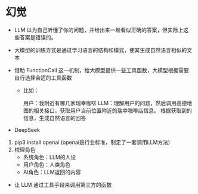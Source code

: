 # 幻觉

- LLM 以为自己听懂了你的问题，并给出来一堆看似正确的答案，但实际上这些答案是错误的。

- 大模型的训练方式是通过学习语言的结构和模式，使其生成自然语言相似的文本

- 借助 FunctionCall 这一机制，给大模型提供一些工具函数，大模型根据需要自行选择合适的工具函数
    - 比如：

      用户：我附近有哪几家瑞幸咖啡
      LLM：理解用户的问题，然后调用高德地图的相关接口，获取用户当前位置附近的瑞幸咖啡店信息。
      根据获取到的信息，生成自然语言的回答

- DeepSeek

1. pip3 install openai (openai是行业标准，制定了一套调用LLM方法)
2. 梳理角色
    - 系统角色：LLM的人设
    - 用户角色：人类角色
    - AI角色：LLM返回的内容

- 让 LLM 通过工具手段来调用第三方的函数